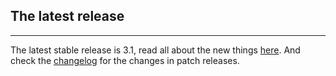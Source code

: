 ## The latest release
* * *
The latest stable release is 3.1, read all about the new things [here](/release-notes/3.1/). And check the [changelog](https://github.com/sitespeedio/sitespeed.io/blob/master/CHANGELOG.md) for the changes in patch releases.
